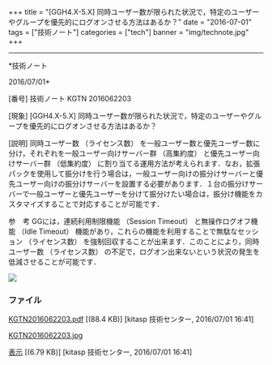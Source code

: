 ﻿+++
title = "[GGH4.X-5.X] 同時ユーザー数が限られた状況で，特定のユーザーやグループを優先的にログオンさせる方法はあるか？"
date = "2016-07-01"
tags = ["技術ノート"]
categories = ["tech"]
banner = "img/technote.jpg"
+++

-----------------------------------------------------------------------------------------------------------------------------

*技術ノート

2016/07/01*


[番号]
技術ノート KGTN 2016062203

[現象]
[GGH4.X-5.X]
同時ユーザー数が限られた状況で，特定のユーザーやグループを優先的にログオンさせる方法はあるか？

[説明]
同時ユーザー数 （ライセンス数）
を一般ユーザー数と優先ユーザー数に分け，それぞれを一般ユーザー向けサーバー群
（高集約度） と優先ユーザー向けサーバー群 （低集約度）
に割り当てる運用方法が考えられます．なお，拡張パックを使用して振分けを行う場合は，一般ユーザー向けの振分けサーバーと優先ユーザー向けの振分けサーバーを設置する必要があります．１台の振分けサーバーで一般ユーザーと優先ユーザーを分けて振分けたい場合は，振分け機能をカスタマイズすることで対応することが可能です．

参　考
GGには，連続利用制限機能 （Session Timeout） と無操作ログオフ機能 （Idle
Timeout） 機能があり，これらの機能を利用することで無駄なセッション
（ライセンス数）
を強制回収することが出来ます．このことにより，同時ユーザー数
（ライセンス数）
の不足で，ログオン出来ないという状況の発生を低減させることが可能です．

![](http://techreport.kitasp.net/attachments/download/2741/KGTN2016062203.jpg)


### ファイル

 
 


[KGTN2016062203.pdf](http://techreport.kitasp.net/attachments/download/2740/KGTN2016062203.pdf)
 [(88.4 KB)] [kitasp 技術センター, 2016/07/01
16:41]

[KGTN2016062203.jpg](http://techreport.kitasp.net/attachments/download/2741/KGTN2016062203.jpg)

[表示](http://techreport.kitasp.net/attachments/2741/KGTN2016062203.jpg "表示")
 [(6.79 KB)] [kitasp 技術センター, 2016/07/01
16:41]


 


 


